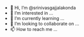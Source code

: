 - 👋 Hi, I’m @srinivasgajjalakonda
- 👀 I’m interested in ...
- 🌱 I’m currently learning ...
- 💞️ I’m looking to collaborate on ...
- 📫 How to reach me ...

<!---
srinivasgajjalakonda/srinivasgajjalakonda is a ✨ special ✨ repository because its `README.md` (this file) appears on your GitHub profile.
You can click the Preview link to take a look at your changes.
--->
